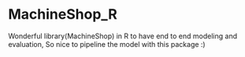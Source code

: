 # MachineShop_R

Wonderful library(MachineShop) in R to have end to end modeling and evaluation, So nice to pipeline the model with this package :)
